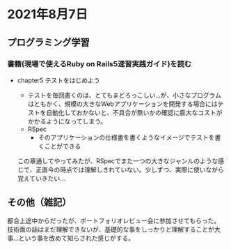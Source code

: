 # 2021年8月7日
## プログラミング学習
### 書籍(現場で使えるRuby on Rails5速習実践ガイド)を読む
- chapter5 テストをはじめよう

  - テストを毎回書くのは、とてもまどろっこしい…が、小さなプログラムはともかく、規模の大きなWebアプリケーションを開発する場合にはテストを自動化しておかないと、不具合が無いかの確認に膨大なコストがかかるようになってしまう。
  - RSpec
    - そのアプリケーションの仕様書を書くようなイメージでテストを書くことができる

  この章通してやってみたが、RSpecでまた一つの大きなジャンルのような感じで、正直今の時点では理解しきれていない。少しずつ、実際に使いながら覚えていきたい…
## その他（雑記）
都合上途中からだったが、ポートフォリオレビュー会に参加させてもらった。  
技術面の話はまだ理解できないが、基礎的な事をしっかりと理解することが大事…という事を改めて知らされた感じがする。  
